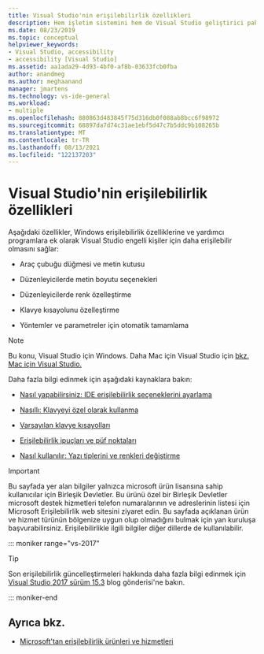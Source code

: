 ```yaml
---
title: Visual Studio'nin erişilebilirlik özellikleri
description: Hem işletim sistemini hem de Visual Studio geliştirici paketini engelli kişiler de dahil olmak üzere herkes için daha erişilebilir hale Windows erişilebilirlik özellikleri ve yardımcı programları hakkında daha fazla bilgi edinin.
ms.date: 08/23/2019
ms.topic: conceptual
helpviewer_keywords:
- Visual Studio, accessibility
- accessibility [Visual Studio]
ms.assetid: aa1ada29-4d93-4bf0-af8b-03633fcb0fba
author: anandmeg
ms.author: meghaanand
manager: jmartens
ms.technology: vs-ide-general
ms.workload:
- multiple
ms.openlocfilehash: 880863d483845f75d316db0f088ab8bcc6f98972
ms.sourcegitcommit: 68897da7d74c31ae1ebf5d47c7b5ddc9b108265b
ms.translationtype: MT
ms.contentlocale: tr-TR
ms.lasthandoff: 08/13/2021
ms.locfileid: "122137203"
---
```

# <a name="accessibility-features-of-visual-studio"></a>Visual Studio'nin erişilebilirlik özellikleri

Aşağıdaki özellikler, Windows erişilebilirlik özelliklerine ve yardımcı programlara ek olarak Visual Studio engelli kişiler için daha erişilebilir olmasını sağlar:

- Araç çubuğu düğmesi ve metin kutusu

- Düzenleyicilerde metin boyutu seçenekleri

- Düzenleyicilerde renk özelleştirme

- Klavye kısayolunu özelleştirme

- Yöntemler ve parametreler için otomatik tamamlama

> [!NOTE]
> Bu konu, Visual Studio için Windows. Daha Mac için Visual Studio için [bkz. Mac için Visual Studio.](/visualstudio/mac/accessibility)

Daha fazla bilgi edinmek için aşağıdaki kaynaklara bakın:

- [Nasıl yapabilirsiniz: IDE erişilebilirlik seçeneklerini ayarlama](../../ide/reference/how-to-set-ide-accessibility-options.md)

- [Nasıllı: Klavyeyi özel olarak kullanma](../../ide/reference/how-to-use-the-keyboard-exclusively.md)

- [Varsayılan klavye kısayolları](../../ide/default-keyboard-shortcuts-in-visual-studio.md)

- [Erişilebilirlik ipuçları ve püf noktaları](../../ide/reference/accessibility-tips-and-tricks.md)

- [Nasıl kullanılır: Yazı tiplerini ve renkleri değiştirme](../../ide/how-to-change-fonts-and-colors-in-visual-studio.md)

> [!IMPORTANT]
> Bu sayfada yer alan bilgiler yalnızca microsoft ürün lisansına sahip kullanıcılar için Birleşik Devletler. Bu ürünü özel bir Birleşik Devletler microsoft destek hizmetleri [](https://www.microsoft.com/accessibility/) telefon numaralarının ve adreslerinin listesi için Microsoft Erişilebilirlik web sitesini ziyaret edin. Bu sayfada açıklanan ürün ve hizmet türünün bölgenize uygun olup olmadığını bulmak için yan kuruluşa başvurabilirsiniz. Erişilebilirlikle ilgili bilgiler diğer dillerde de kullanılabilir.

::: moniker range="vs-2017"

> [!TIP]
> Son erişilebilirlik güncelleştirmeleri hakkında daha fazla bilgi edinmek için [Visual Studio 2017 sürüm 15.3](https://devblogs.microsoft.com/visualstudio/accessibility-improvements-in-visual-studio-2017-version-15-3/) blog gönderisi'ne bakın.

::: moniker-end

## <a name="see-also"></a>Ayrıca bkz.

- [Microsoft'tan erişilebilirlik ürünleri ve hizmetleri](../../ide/reference/accessibility-products-and-services-from-microsoft.md)
